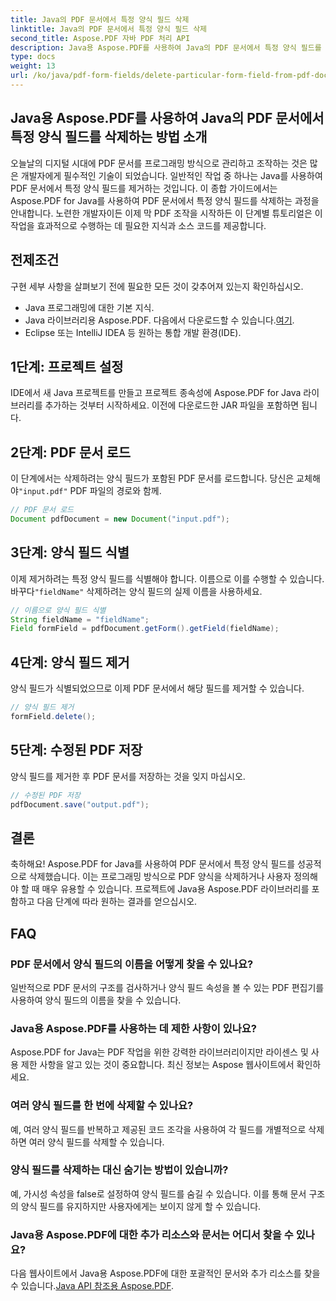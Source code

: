 ```yaml
---
title: Java의 PDF 문서에서 특정 양식 필드 삭제
linktitle: Java의 PDF 문서에서 특정 양식 필드 삭제
second_title: Aspose.PDF 자바 PDF 처리 API
description: Java용 Aspose.PDF를 사용하여 Java의 PDF 문서에서 특정 양식 필드를 쉽게 삭제하는 방법을 알아보세요. 단계별 가이드 및 소스 코드가 제공됩니다.
type: docs
weight: 13
url: /ko/java/pdf-form-fields/delete-particular-form-field-from-pdf-document-in-java/
---
```


## Java용 Aspose.PDF를 사용하여 Java의 PDF 문서에서 특정 양식 필드를 삭제하는 방법 소개

오늘날의 디지털 시대에 PDF 문서를 프로그래밍 방식으로 관리하고 조작하는 것은 많은 개발자에게 필수적인 기술이 되었습니다. 일반적인 작업 중 하나는 Java를 사용하여 PDF 문서에서 특정 양식 필드를 제거하는 것입니다. 이 종합 가이드에서는 Aspose.PDF for Java를 사용하여 PDF 문서에서 특정 양식 필드를 삭제하는 과정을 안내합니다. 노련한 개발자이든 이제 막 PDF 조작을 시작하든 이 단계별 튜토리얼은 이 작업을 효과적으로 수행하는 데 필요한 지식과 소스 코드를 제공합니다.

## 전제조건

구현 세부 사항을 살펴보기 전에 필요한 모든 것이 갖추어져 있는지 확인하십시오.

- Java 프로그래밍에 대한 기본 지식.
-  Java 라이브러리용 Aspose.PDF. 다음에서 다운로드할 수 있습니다.[여기](https://releases.aspose.com/pdf/java/).
- Eclipse 또는 IntelliJ IDEA 등 원하는 통합 개발 환경(IDE).

## 1단계: 프로젝트 설정

IDE에서 새 Java 프로젝트를 만들고 프로젝트 종속성에 Aspose.PDF for Java 라이브러리를 추가하는 것부터 시작하세요. 이전에 다운로드한 JAR 파일을 포함하면 됩니다.

## 2단계: PDF 문서 로드

 이 단계에서는 삭제하려는 양식 필드가 포함된 PDF 문서를 로드합니다. 당신은 교체해야`"input.pdf"` PDF 파일의 경로와 함께.

```java
// PDF 문서 로드
Document pdfDocument = new Document("input.pdf");
```

## 3단계: 양식 필드 식별

 이제 제거하려는 특정 양식 필드를 식별해야 합니다. 이름으로 이를 수행할 수 있습니다. 바꾸다`"fieldName"` 삭제하려는 양식 필드의 실제 이름을 사용하세요.

```java
// 이름으로 양식 필드 식별
String fieldName = "fieldName";
Field formField = pdfDocument.getForm().getField(fieldName);
```

## 4단계: 양식 필드 제거

양식 필드가 식별되었으므로 이제 PDF 문서에서 해당 필드를 제거할 수 있습니다.

```java
// 양식 필드 제거
formField.delete();
```

## 5단계: 수정된 PDF 저장

양식 필드를 제거한 후 PDF 문서를 저장하는 것을 잊지 마십시오.

```java
// 수정된 PDF 저장
pdfDocument.save("output.pdf");
```

## 결론

축하해요! Aspose.PDF for Java를 사용하여 PDF 문서에서 특정 양식 필드를 성공적으로 삭제했습니다. 이는 프로그래밍 방식으로 PDF 양식을 삭제하거나 사용자 정의해야 할 때 매우 유용할 수 있습니다. 프로젝트에 Java용 Aspose.PDF 라이브러리를 포함하고 다음 단계에 따라 원하는 결과를 얻으십시오.

## FAQ

### PDF 문서에서 양식 필드의 이름을 어떻게 찾을 수 있나요?

일반적으로 PDF 문서의 구조를 검사하거나 양식 필드 속성을 볼 수 있는 PDF 편집기를 사용하여 양식 필드의 이름을 찾을 수 있습니다.

### Java용 Aspose.PDF를 사용하는 데 제한 사항이 있나요?

Aspose.PDF for Java는 PDF 작업을 위한 강력한 라이브러리이지만 라이센스 및 사용 제한 사항을 알고 있는 것이 중요합니다. 최신 정보는 Aspose 웹사이트에서 확인하세요.

### 여러 양식 필드를 한 번에 삭제할 수 있나요?

예, 여러 양식 필드를 반복하고 제공된 코드 조각을 사용하여 각 필드를 개별적으로 삭제하면 여러 양식 필드를 삭제할 수 있습니다.

### 양식 필드를 삭제하는 대신 숨기는 방법이 있습니까?

예, 가시성 속성을 false로 설정하여 양식 필드를 숨길 수 있습니다. 이를 통해 문서 구조의 양식 필드를 유지하지만 사용자에게는 보이지 않게 할 수 있습니다.

### Java용 Aspose.PDF에 대한 추가 리소스와 문서는 어디서 찾을 수 있나요?

 다음 웹사이트에서 Java용 Aspose.PDF에 대한 포괄적인 문서와 추가 리소스를 찾을 수 있습니다.[Java API 참조용 Aspose.PDF](https://reference.aspose.com/pdf/java/).